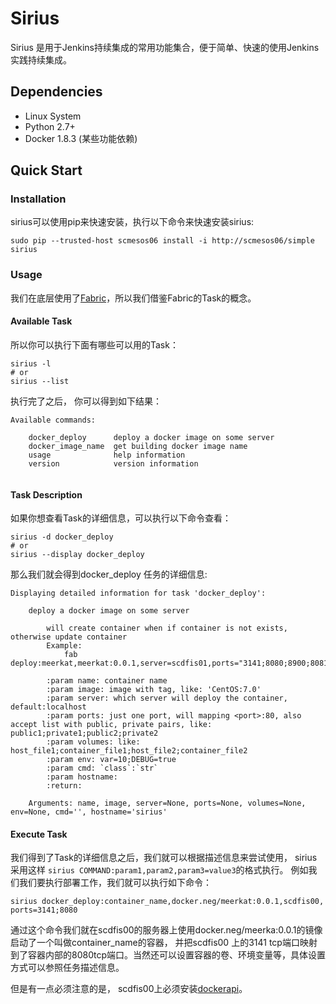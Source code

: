 # Sirius
Sirius 是用于Jenkins持续集成的常用功能集合，便于简单、快速的使用Jenkins实践持续集成。

## Dependencies
- Linux System
- Python 2.7+
- Docker 1.8.3 (某些功能依赖)

## Quick Start
### Installation
sirius可以使用pip来快速安装，执行以下命令来快速安装sirius:

```shell
sudo pip --trusted-host scmesos06 install -i http://scmesos06/simple sirius

```

### Usage
我们在底层使用了[Fabric](http://docs.fabfile.org/en/1.11/index.html#)，所以我们借鉴Fabric的Task的概念。

#### Available Task
所以你可以执行下面有哪些可以用的Task：

```shell
sirius -l
# or
sirius --list 

```

执行完了之后， 你可以得到如下结果：

```shell
Available commands:

    docker_deploy      deploy a docker image on some server
    docker_image_name  get building docker image name
    usage              help information
    version            version information
        
```

#### Task Description

如果你想查看Task的详细信息，可以执行以下命令查看：
```shell
sirius -d docker_deploy
# or
sirius --display docker_deploy

```

那么我们就会得到docker_deploy 任务的详细信息:

```shell
Displaying detailed information for task 'docker_deploy':

    deploy a docker image on some server
    
        will create container when if container is not exists, otherwise update container
        Example:
            fab deploy:meerkat,meerkat:0.0.1,server=scdfis01,ports="3141;8080;8900;8081",env="DEBUG\=1;PATH\=2"
    
        :param name: container name
        :param image: image with tag, like: 'CentOS:7.0'
        :param server: which server will deploy the container, default:localhost
        :param ports: just one port, will mapping <port>:80, also accept list with public, private pairs, like: public1;private1;public2;private2
        :param volumes: like: host_file1;container_file1;host_file2;container_file2
        :param env: var=10;DEBUG=true
        :param cmd: `class`:`str`
        :param hostname:
        :return:
    
    Arguments: name, image, server=None, ports=None, volumes=None, env=None, cmd='', hostname='sirius'

```

#### Execute Task
我们得到了Task的详细信息之后，我们就可以根据描述信息来尝试使用， sirius采用这样 ``sirius COMMAND:param1,param2,param3=value3``的格式执行。
例如我们我们要执行部署工作，我们就可以执行如下命令：

```shell
sirius docker_deploy:container_name,docker.neg/meerkat:0.0.1,scdfis00, ports=3141;8080

```
通过这个命令我们就在scdfis00的服务器上使用docker.neg/meerka:0.0.1的镜像启动了一个叫做container_name的容器，
并把scdfis00 上的3141 tcp端口映射到了容器内部的8080tcp端口。当然还可以设置容器的卷、环境变量等，具体设置方式可以参照任务描述信息。

但是有一点必须注意的是， scdfis00上必须安装[dockerapi](http://trgit2/backend_framework/docker-manage-api)。

